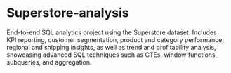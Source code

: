 # Superstore-analysis
End-to-end SQL analytics project using the Superstore dataset. Includes KPI reporting, customer segmentation, product and category performance, regional and shipping insights, as well as trend and profitability analysis, showcasing advanced SQL techniques such as CTEs, window functions, subqueries, and aggregation.
